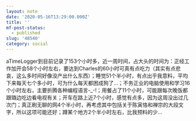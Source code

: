 ```yaml
---
layout: note
date: '2020-05-16T13:29:00.000Z'
title: ''
mf-post-status:
  - published
slug: '48540'
category: social
---
```

aTimeLogger到目前记录了153个小时多，近一周时间，占大头的时间为：正经工作加开会58个小时左右，要达到Charles的60小时可真有点吃力（其实有点悲哀，这么多时间好像没产出什么东西）；睡觉51个半小时，有点出乎我意料，平均下来每天七个多小时，可为什么每天都困成狗了…；不务正业的电脑使用和学习16个小时左右，主要折腾各种编程语言-_-!；用餐占了11个小时，可能跟每次晚饭都跟璐边吃边看电视有关；开车在路上近7个小时，感觉有点多，因为这周没出过几次门；真正刷无聊的网4个半小时，再考虑其中包括关于陈寅恪和禅宗的大段文字，所以这项可能还好；蹲某个地方2个半小时左右，比我预料的少…

